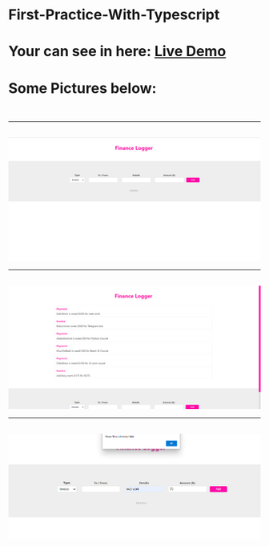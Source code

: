 # First-Practice-With-Typescript

# Your can see in here: <a href="https://first-practice-typescript.netlify.app" target="_blank">Live Demo</a>


<h1>Some Pictures below:</h1>
<br/>
<hr />
<br />
<img src="./images/ex1.png" />
<br/>
<hr />
<br />
<img src="./images/ex2.png" />
<br/>
<hr />
<br />
<img src="./images/ex3.png" />

